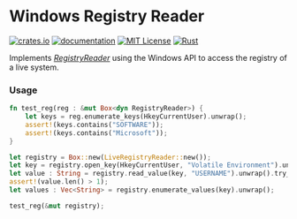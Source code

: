 # Windows Registry Reader
[![crates.io](https://img.shields.io/crates/v/frnsc-liveregistry-rs.svg?style=for-the-badge&logo=rust)](https://crates.io/crates/frnsc-liveregistry-rs) [![documentation](https://img.shields.io/badge/read%20the-docs-9cf.svg?style=for-the-badge&logo=docs.rs)](https://docs.rs/frnsc-liveregistry-rs) [![MIT License](https://img.shields.io/crates/l/frnsc-liveregistry-rs?style=for-the-badge)](https://github.com/ForensicRS/frnsc-liveregistry-rs/blob/main/LICENSE) [![Rust](https://img.shields.io/github/actions/workflow/status/ForensicRS/frnsc-liveregistry-rs/rust.yml?style=for-the-badge)](https://github.com/ForensicRS/frnsc-liveregistry-rs/workflows/Rust/badge.svg?branch=main)


Implements [*RegistryReader*](https://github.com/ForensicRS/forensic-rs/blob/main/src/traits/registry.rs#L200) using the Windows API to access the registry of a live system.

### Usage
```rust
fn test_reg(reg : &mut Box<dyn RegistryReader>) {
    let keys = reg.enumerate_keys(HkeyCurrentUser).unwrap();
    assert!(keys.contains("SOFTWARE"));
    assert!(keys.contains("Microsoft"));
}

let registry = Box::new(LiveRegistryReader::new());
let key = registry.open_key(HkeyCurrentUser, "Volatile Environment").unwrap();
let value : String = registry.read_value(key, "USERNAME").unwrap().try_into().unwrap();
assert!(value.len() > 1);
let values : Vec<String> = registry.enumerate_values(key).unwrap();

test_reg(&mut registry);
```